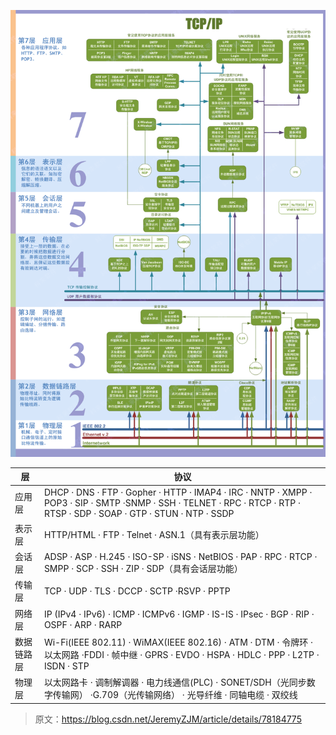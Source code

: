 
<!--more-->

![network-osi](/img/network-osi.gif)


| 层 | 协议 |
| ---- | --- |
| 应用层 | DHCP · DNS · FTP · Gopher · HTTP · IMAP4 · IRC · NNTP · XMPP · POP3 · SIP · SMTP ·SNMP · SSH · TELNET · RPC · RTCP · RTP · RTSP · SDP · SOAP · GTP · STUN · NTP · SSDP|
| 表示层 |	HTTP/HTML · FTP · Telnet · ASN.1（具有表示层功能）|
|会话层	| ADSP · ASP · H.245 · ISO-SP · iSNS · NetBIOS · PAP · RPC · RTCP · SMPP · SCP · SSH · ZIP · SDP（具有会话层功能）|
| 传输层	| TCP · UDP · TLS · DCCP · SCTP ·RSVP · PPTP |
| 网络层	| IP (IPv4 · IPv6) · ICMP · ICMPv6 · IGMP · IS-IS · IPsec · BGP · RIP · OSPF · ARP · RARP |
|数据链路层|	Wi-Fi(IEEE 802.11) · WiMAX(IEEE 802.16) · ATM · DTM · 令牌环 · 以太网路 ·FDDI · 帧中继 · GPRS · EVDO · HSPA · HDLC · PPP · L2TP · ISDN · STP|
|物理层|	以太网路卡 · 调制解调器 · 电力线通信(PLC) · SONET/SDH（光同步数字传输网） ·G.709（光传输网络） · 光导纤维 · 同轴电缆 · 双绞线|


> 原文：https://blog.csdn.net/JeremyZJM/article/details/78184775 
